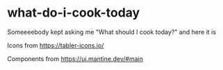 # what-do-i-cook-today
Someeeebody kept asking me "What should I cook today?" and here it is

Icons from https://tabler-icons.io/

Components from https://ui.mantine.dev/#main
